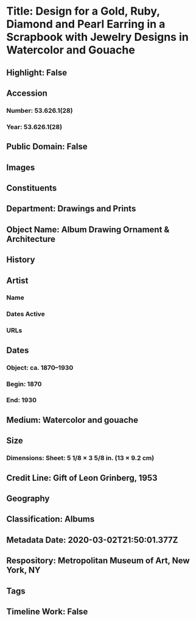 # Title: Design for a Gold, Ruby, Diamond and Pearl Earring in a Scrapbook with Jewelry Designs in Watercolor and Gouache
## Highlight: False
## Accession
### Number: 53.626.1(28)
### Year: 53.626.1(28)
## Public Domain: False
## Images
## Constituents
## Department: Drawings and Prints
## Object Name: Album Drawing Ornament & Architecture
## History
## Artist
### Name
### Dates Active
### URLs
## Dates
### Object: ca. 1870–1930
### Begin: 1870
### End: 1930
## Medium: Watercolor and gouache
## Size
### Dimensions: Sheet: 5 1/8 × 3 5/8 in. (13 × 9.2 cm)
## Credit Line: Gift of Leon Grinberg, 1953
## Geography
## Classification: Albums
## Metadata Date: 2020-03-02T21:50:01.377Z
## Respository: Metropolitan Museum of Art, New York, NY
## Tags
## Timeline Work: False
